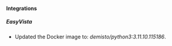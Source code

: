
#### Integrations

##### EasyVista
- Updated the Docker image to: *demisto/python3:3.11.10.115186*.



